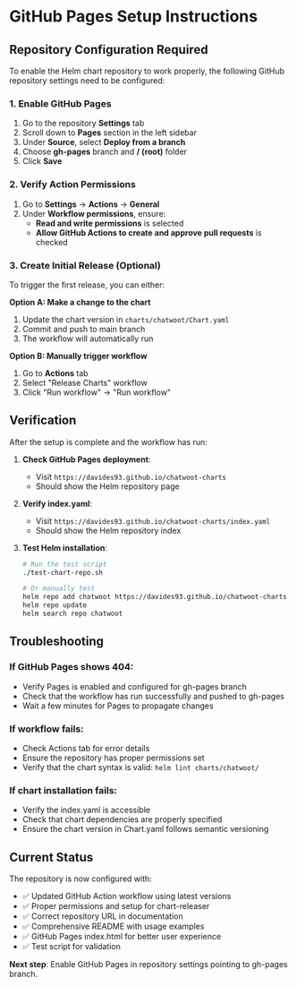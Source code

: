 # GitHub Pages Setup Instructions

## Repository Configuration Required

To enable the Helm chart repository to work properly, the following GitHub repository settings need to be configured:

### 1. Enable GitHub Pages

1. Go to the repository **Settings** tab
2. Scroll down to **Pages** section in the left sidebar
3. Under **Source**, select **Deploy from a branch**
4. Choose **gh-pages** branch and **/ (root)** folder
5. Click **Save**

### 2. Verify Action Permissions

1. Go to **Settings** → **Actions** → **General**
2. Under **Workflow permissions**, ensure:
   - **Read and write permissions** is selected
   - **Allow GitHub Actions to create and approve pull requests** is checked

### 3. Create Initial Release (Optional)

To trigger the first release, you can either:

**Option A: Make a change to the chart**
1. Update the chart version in `charts/chatwoot/Chart.yaml`
2. Commit and push to main branch
3. The workflow will automatically run

**Option B: Manually trigger workflow**
1. Go to **Actions** tab
2. Select "Release Charts" workflow
3. Click "Run workflow" → "Run workflow"

## Verification

After the setup is complete and the workflow has run:

1. **Check GitHub Pages deployment**: 
   - Visit `https://davides93.github.io/chatwoot-charts`
   - Should show the Helm repository page

2. **Verify index.yaml**:
   - Visit `https://davides93.github.io/chatwoot-charts/index.yaml`
   - Should show the Helm repository index

3. **Test Helm installation**:
   ```bash
   # Run the test script
   ./test-chart-repo.sh
   
   # Or manually test
   helm repo add chatwoot https://davides93.github.io/chatwoot-charts
   helm repo update
   helm search repo chatwoot
   ```

## Troubleshooting

### If GitHub Pages shows 404:
- Verify Pages is enabled and configured for gh-pages branch
- Check that the workflow has run successfully and pushed to gh-pages
- Wait a few minutes for Pages to propagate changes

### If workflow fails:
- Check Actions tab for error details
- Ensure the repository has proper permissions set
- Verify that the chart syntax is valid: `helm lint charts/chatwoot/`

### If chart installation fails:
- Verify the index.yaml is accessible
- Check that chart dependencies are properly specified
- Ensure the chart version in Chart.yaml follows semantic versioning

## Current Status

The repository is now configured with:
- ✅ Updated GitHub Action workflow using latest versions
- ✅ Proper permissions and setup for chart-releaser
- ✅ Correct repository URL in documentation
- ✅ Comprehensive README with usage examples
- ✅ GitHub Pages index.html for better user experience
- ✅ Test script for validation

**Next step**: Enable GitHub Pages in repository settings pointing to gh-pages branch.